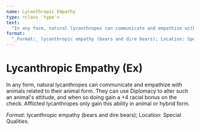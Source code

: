 ```yaml
---
name: Lycanthropic Empathy
type: <class 'type'>
text:
  "In any form, natural lycanthropes can communicate and empathize with animals related to their animal form. They can use Diplomacy to alter such an animal's attitude, and when so doing gain a +4 racial bonus on the check. Afflicted lycanthropes only gain this ability in animal or hybrid form."
format:
  "_Format:_ lycanthropic empathy (bears and dire bears); Location: Special Qualities."
---
```

 
# Lycanthropic Empathy (Ex)
In any form, natural lycanthropes can communicate and empathize with animals related to their animal form. They can use Diplomacy to alter such an animal's attitude, and when so doing gain a +4 racial bonus on the check. Afflicted lycanthropes only gain this ability in animal or hybrid form.

_Format:_ lycanthropic empathy (bears and dire bears); Location: Special Qualities.